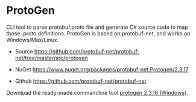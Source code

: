 # ProtoGen
CLI tool to parse protobuf.proto file and generate C# source code to map those .proto definitions. ProtoGen is based on protobuf-net, and works on Windows/Max/Linux.

* Source 
https://github.com/protobuf-net/protobuf-net/tree/master/src/protogen

* NuGet 
https://www.nuget.org/packages/protobuf-net.Protogen/2.3.17

* Github 
https://github.com/protobuf-net/protobuf-net

Download the ready-made commandline tool [protogen 2.3.16 (Windows)](https://protogen.marcgravell.com/protogen/protogen%202.3.16.zip).
